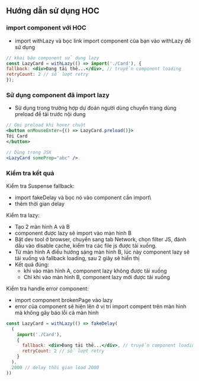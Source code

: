 ## Hướng dẫn sử dụng HOC

### import component với HOC
- import withLazy và bọc link import component của bạn vào withLazy để sử dụng
```jsx
// khai báo component sử dụng lazy
const LazyCard = withLazy(() => import('./Card'), {
fallback: <div>Đang tải thẻ...</div>, // truyền component loading
retryCount: 2 // số lượt retry
});
```

### Sử dụng component đã import lazy
- Sử dụng trong trường hợp dự đoán người dùng chuyển trang dùng preload để tải trước nội dung
```jsx
// Gọi preload khi hover chuột
<button onMouseEnter={() => LazyCard.preload()}>
Tới Card
</button>

// Dùng trong JSX
<LazyCard someProp="abc" />
```



### Kiểm tra kết quả
Kiểm tra Suspense fallback:
- import fakeDelay và bọc nó vào component cần import\
- thêm thời gian delay
 
Kiểm tra lazy:
- Tạo 2 màn hình A và B
- component được lazy sẽ import vào màn hình B
- Bật dev tool ở browser, chuyển sang tab Network, chọn filter JS, đánh dấu vào disable cache, kiểm tra các file js được tải xuống.
- Từ màn hình A điều hướng sáng màn hình B, lúc này component lazy sẽ tải xuống và fallback loading, sau 2 giây sẽ hiển thị
- Kết quả đúng:
  - khi vào màn hình A, component lazy không được tải xuống
  - Chỉ khi vào màn hình B, component lazy mới được tải xuống

Kiểm tra handle error component:
- import component brokenPage vào lazy
- error của component sẽ hiện lên ở vị trí import compent trên màn hình mà không gây báo lỗi cả màn hình
```jsx
const LazyCard = withLazy(() => fakeDelay(
  (
    import('./Card'), 
    {
      fallback: <div>Đang tải thẻ...</div>, // truyền component loading
      retryCount: 2 // số lượt retry
    }
  ),
  2000 // delay thời gian load 2000
))
```
